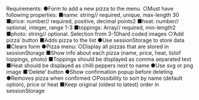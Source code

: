 Requirements:
●Form to add a new pizza to the menu.
	○Must have following properties:
		■name: string// required, unique, max-length 30
		■price: number// required, positive, decimal points2
		■heat: number// optional, integer, range 1-3
		■toppings: Array<string>// required, min-length2
		■photo: string// optional. Selection from 3-10hard coded images
	○‘Add pizza’ button
		■Adds pizza to the list
			●Use sessionStorage to store data
		■Clears form
●Pizza menu:
	○Display all pizzas that are stored in sessionStorage
		■Show info about each pizza (name, price, heat, listof toppings, photo)
		■Toppings should be displayed as comma separated text
		■Heat should be displayed as chilli peppers next to name
			●Use svg or png image
		■‘Delete’ button
			●Show confirmation popup before deleting
			●Removes pizza when confirmed
	○Possibility to sort by name (default option), price or heat
		■Keep original (oldest to latest) order in sessionStorage
